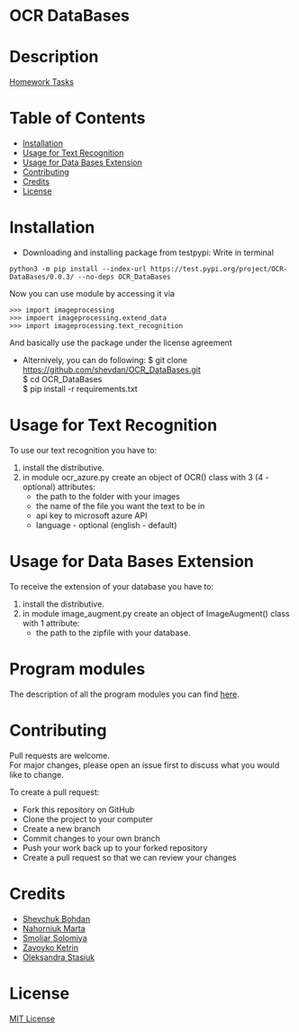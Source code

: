 # OCR DataBases
# Description
[Homework Tasks](https://github.com/shevdan/OCR_DataBases/wiki)
# Table of Contents
* [Installation](https://github.com/shevdan/OCR_DataBases#installation)
* [Usage for Text Recognition](https://github.com/shevdan/OCR_DataBases#usage-for-text-recognition)
* [Usage for Data Bases Extension](https://github.com/shevdan/OCR_DataBases#usage-for-data-bases-extension)
* [Contributing](https://github.com/shevdan/OCR_DataBases#contributing)
* [Credits](https://github.com/shevdan/OCR_DataBases#credits)
* [License](https://github.com/shevdan/OCR_DataBases#license)
# Installation
* Downloading and installing package from testpypi:
Write in terminal
```
python3 -m pip install --index-url https://test.pypi.org/project/OCR-DataBases/0.0.3/ --no-deps OCR_DataBases
```
Now you can use module  by accessing it via
```
>>> import imageprocessing
>>> impoert imageprocessing.extend_data
>>> import imageprocessing.text_recognition
```
And basically use the package under the license agreement

* Alternively, you can do following:
$ git clone https://github.com/shevdan/OCR_DataBases.git \
$ cd OCR_DataBases \
$ pip install -r requirements.txt
# Usage for Text Recognition
To use our text recognition you have to:
1. install the distributive.
2. in module ocr_azure.py create an object of OCR() class with 3 (4 - optional) attributes: 
   * the path to the folder with your images
   * the name of the file you want the text to be in
   * api key to microsoft azure API
   * language - optional (english - default)
# Usage for Data Bases Extension
To receive the extension of your database you have to:
1. install the distributive.
2. in module image_augment.py create an object of ImageAugment() class with 1 attribute:
   * the path to the zipfile with your database.
# Program modules 
The description of all the program modules you can find [here](https://github.com/shevdan/OCR_DataBases/wiki/Program-modules).
# Contributing

Pull requests are welcome. \
For major changes, please open an issue first to discuss what you would like to change.

To create a pull request:

* Fork this repository on GitHub 
* Clone the project to your computer 
* Create a new branch 
* Commit changes to your own branch
* Push your work back up to your forked repository
* Create a pull request so that we can review your changes
# Credits
* [Shevchuk Bohdan](https://github.com/shevdan)
* [Nahorniuk Marta](https://github.com/martazavro)
* [Smoliar Solomiya](https://github.com/SolomiyaSmoliar)
* [Zavoyko Ketrin](https://github.com/kthrnzvk)
* [Oleksandra Stasiuk](https://github.com/oleksadobush)
# License
[MIT License](https://choosealicense.com/licenses/mit/)
